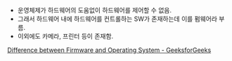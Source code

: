 - 운영체제가 하드웨어의 도움없이 하드웨어를 제어할 수 없음.
- 그래서 하드웨어 내에 하드웨어를 컨트롤하는 SW가 존재하는데 이를 펌웨어라 부름.
- 이외에도 카메라, 프린터 등이 존재함.

[Difference between Firmware and Operating System - GeeksforGeeks](https://www.geeksforgeeks.org/operating-systems/difference-between-firmware-and-operating-system/)